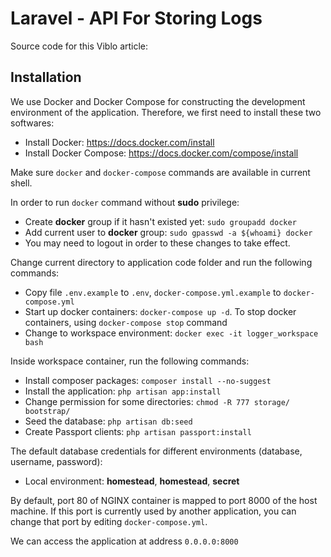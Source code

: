 # Laravel - API For Storing Logs

Source code for this Viblo article:
## Installation

We use Docker and Docker Compose for constructing the development environment of the application. Therefore, we first need to install these two softwares:

- Install Docker: https://docs.docker.com/install
- Install Docker Compose: https://docs.docker.com/compose/install

Make sure `docker` and `docker-compose` commands are available in current shell.

In order to run `docker` command without **sudo** privilege:
- Create **docker** group if it hasn't existed yet: `sudo groupadd docker`
- Add current user to **docker** group: `sudo gpasswd -a ${whoami} docker`
- You may need to logout in order to these changes to take effect.

Change current directory to application code folder and run the following commands:
- Copy file `.env.example` to `.env`, `docker-compose.yml.example` to `docker-compose.yml`
- Start up docker containers: `docker-compose up -d`. To stop docker containers, using `docker-compose stop` command
- Change to workspace environment: `docker exec -it logger_workspace bash`

Inside workspace container, run the following commands:
- Install composer packages: `composer install --no-suggest`
- Install the application: `php artisan app:install`
- Change permission for some directories: `chmod -R 777 storage/ bootstrap/`
- Seed the database: `php artisan db:seed`
- Create Passport clients: `php artisan passport:install`

The default database credentials for different environments (database, username, password):
- Local environment: **homestead**, **homestead**, **secret**

By default, port 80 of NGINX container is mapped to port 8000 of the host machine. If this port is currently used by another application, you can change that port by editing `docker-compose.yml`.

We can access the application at address `0.0.0.0:8000`
